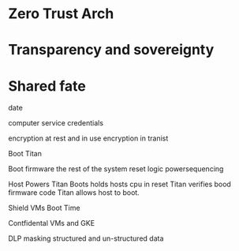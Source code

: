 # Zero Trust Arch

# Transparency and sovereignty

# Shared fate

date

computer service
credentials

encryption at rest and in use
encryption in tranist

Boot Titan

Boot firmware
the rest of the system
reset logic powersequencing

Host Powers
Titan Boots holds hosts cpu in reset
Titan verifies bood firmware code
Titan allows host to boot.

Shield VMs
Boot Time

Contfidental VMs and GKE

DLP masking structured and un-structured data 